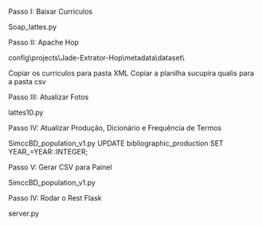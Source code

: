 
Passo I: Baixar Curriculos

Soap_lattes.py

Passo II: Apache Hop

config\projects\Jade-Extrator-Hop\metadata\dataset\

Copiar os curriculos para pasta XML
Copiar a planilha sucupira qualis para a pasta csv

Passo III: Atualizar Fotos 

lattes10.py

Passo IV: Atualizar Produção, Dicionário e Frequência de Termos

SimccBD_population_v1.py
UPDATE bibliographic_production SET YEAR_=YEAR::INTEGER;

Passo V: Gerar CSV para Painel

SimccBD_population_v1.py

Passo IV: Rodar o Rest Flask 

server.py

